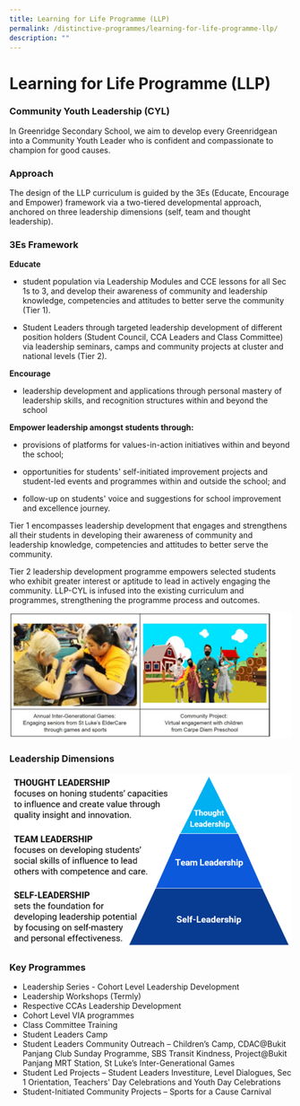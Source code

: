 ```yaml
---
title: Learning for Life Programme (LLP)
permalink: /distinctive-programmes/learning-for-life-programme-llp/
description: ""
---
```

# **Learning for Life Programme (LLP)**

### Community Youth Leadership (CYL)

In Greenridge Secondary School, we aim to develop every Greenridgean into a Community Youth Leader who is confident and compassionate to champion for good causes.

### Approach

The design of the LLP curriculum is guided by the 3Es (Educate, Encourage and Empower) framework via a two-tiered developmental approach, anchored on three leadership dimensions (self, team and thought leadership).

### 3Es Framework

**Educate** 

*   student population via Leadership Modules and CCE lessons for all Sec 1s to 3, and develop their awareness of community and leadership knowledge, competencies and attitudes to better serve the community (Tier 1).
    
*   Student Leaders through targeted leadership development of different position holders (Student Council, CCA Leaders and Class Committee) via leadership seminars, camps and community projects at cluster and national levels (Tier 2). 
    
**Encourage**

*   leadership development and applications through personal mastery of leadership skills, and recognition structures within and beyond the school
    

**Empower leadership amongst students through:**

*   provisions of platforms for values-in-action initiatives within and beyond the school;
    
*   opportunities for students' self-initiated improvement projects and student-led events and programmes within and outside the school; and
    
*   follow-up on students' voice and suggestions for school improvement and excellence journey.
    

Tier 1 encompasses leadership development that engages and strengthens all their students in developing their awareness of community and leadership knowledge, competencies and attitudes to better serve the community.

Tier 2 leadership development programme empowers selected students who exhibit greater interest or aptitude to lead in actively engaging the community. LLP-CYL is infused into the existing curriculum and programmes, strengthening the programme process and outcomes.

![](/images/llp.jpg)

### Leadership Dimensions

![](/images/CYL3.png)

### Key Programmes

* Leadership Series - Cohort Level Leadership Development
* Leadership Workshops (Termly)
* Respective CCAs Leadership Development 
* Cohort Level VIA programmes
* Class Committee Training 
* Student Leaders Camp 
* Student Leaders Community Outreach – Children’s Camp, CDAC@Bukit Panjang Club Sunday Programme, SBS Transit Kindness, Project@Bukit Panjang MRT Station, St Luke’s Inter-Generational Games
* Student Led Projects – Student Leaders Investiture, Level Dialogues, Sec 1 Orientation, Teachers' Day Celebrations and Youth Day Celebrations 
* Student-Initiated Community Projects – Sports for a Cause Carnival